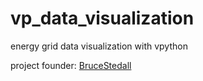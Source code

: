 # vp_data_visualization
energy grid data visualization with vpython

project founder: [BruceStedall](https://github.com/BruceStedall)

